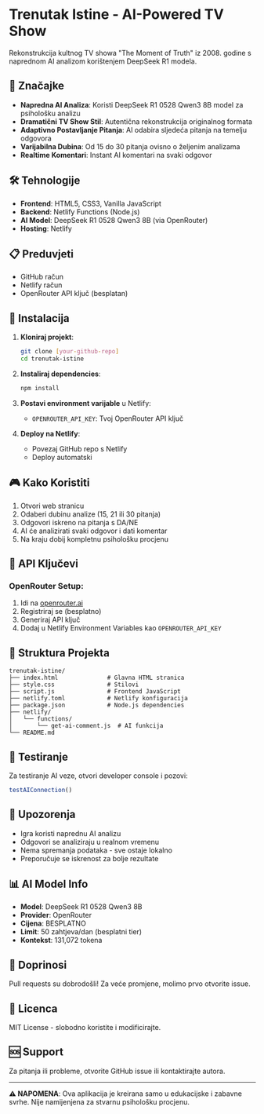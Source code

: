 # Trenutak Istine - AI-Powered TV Show

Rekonstrukcija kultnog TV showa "The Moment of Truth" iz 2008. godine s naprednom AI analizom korištenjem DeepSeek R1 modela.

## 🚀 Značajke

- **Napredna AI Analiza**: Koristi DeepSeek R1 0528 Qwen3 8B model za psihološku analizu
- **Dramatični TV Show Stil**: Autentična rekonstrukcija originalnog formata
- **Adaptivno Postavljanje Pitanja**: AI odabira sljedeća pitanja na temelju odgovora
- **Varijabilna Dubina**: Od 15 do 30 pitanja ovisno o željenim analizama
- **Realtime Komentari**: Instant AI komentari na svaki odgovor

## 🛠️ Tehnologije

- **Frontend**: HTML5, CSS3, Vanilla JavaScript
- **Backend**: Netlify Functions (Node.js)
- **AI Model**: DeepSeek R1 0528 Qwen3 8B (via OpenRouter)
- **Hosting**: Netlify

## 📋 Preduvjeti

- GitHub račun
- Netlify račun
- OpenRouter API ključ (besplatan)

## 🔧 Instalacija

1. **Kloniraj projekt**:
   ```bash
   git clone [your-github-repo]
   cd trenutak-istine
   ```

2. **Instaliraj dependencies**:
   ```bash
   npm install
   ```

3. **Postavi environment varijable** u Netlify:
   - `OPENROUTER_API_KEY`: Tvoj OpenRouter API ključ

4. **Deploy na Netlify**:
   - Povezaj GitHub repo s Netlify
   - Deploy automatski

## 🎮 Kako Koristiti

1. Otvori web stranicu
2. Odaberi dubinu analize (15, 21 ili 30 pitanja)
3. Odgovori iskreno na pitanja s DA/NE
4. AI će analizirati svaki odgovor i dati komentar
5. Na kraju dobij kompletnu psihološku procjenu

## 🔑 API Ključevi

### OpenRouter Setup:
1. Idi na [openrouter.ai](https://openrouter.ai)
2. Registriraj se (besplatno)
3. Generiraj API ključ
4. Dodaj u Netlify Environment Variables kao `OPENROUTER_API_KEY`

## 📁 Struktura Projekta

```
trenutak-istine/
├── index.html              # Glavna HTML stranica
├── style.css               # Stilovi
├── script.js               # Frontend JavaScript
├── netlify.toml            # Netlify konfiguracija
├── package.json            # Node.js dependencies
├── netlify/
│   └── functions/
│       └── get-ai-comment.js  # AI funkcija
└── README.md
```

## 🧪 Testiranje

Za testiranje AI veze, otvori developer console i pozovi:
```javascript
testAIConnection()
```

## 🚨 Upozorenja

- Igra koristi naprednu AI analizu
- Odgovori se analiziraju u realnom vremenu
- Nema spremanja podataka - sve ostaje lokalno
- Preporučuje se iskrenost za bolje rezultate

## 📊 AI Model Info

- **Model**: DeepSeek R1 0528 Qwen3 8B
- **Provider**: OpenRouter
- **Cijena**: BESPLATNO
- **Limit**: 50 zahtjeva/dan (besplatni tier)
- **Kontekst**: 131,072 tokena

## 🤝 Doprinosi

Pull requests su dobrodošli! Za veće promjene, molimo prvo otvorite issue.

## 📄 Licenca

MIT License - slobodno koristite i modificirajte.

## 🆘 Support

Za pitanja ili probleme, otvorite GitHub issue ili kontaktirajte autora.

---

**⚠️ NAPOMENA**: Ova aplikacija je kreirana samo u edukacijske i zabavne svrhe. Nije namijenjena za stvarnu psihološku procjenu.